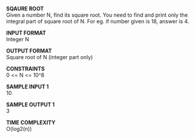**SQAURE ROOT** \
Given a number N, find its square root. You need to find and print only the integral part of square root of N.
For eg. if number given is 18, answer is 4.

**INPUT FORMAT** \
Integer N

**OUTPUT FORMAT** \
Square root of N (integer part only)

**CONSTRAINTS** \
0 <= N <= 10^8

**SAMPLE INPUT 1** \
10

**SAMPLE OUTPUT 1** \
3

**TIME COMPLEXITY** \
O(log2(n))